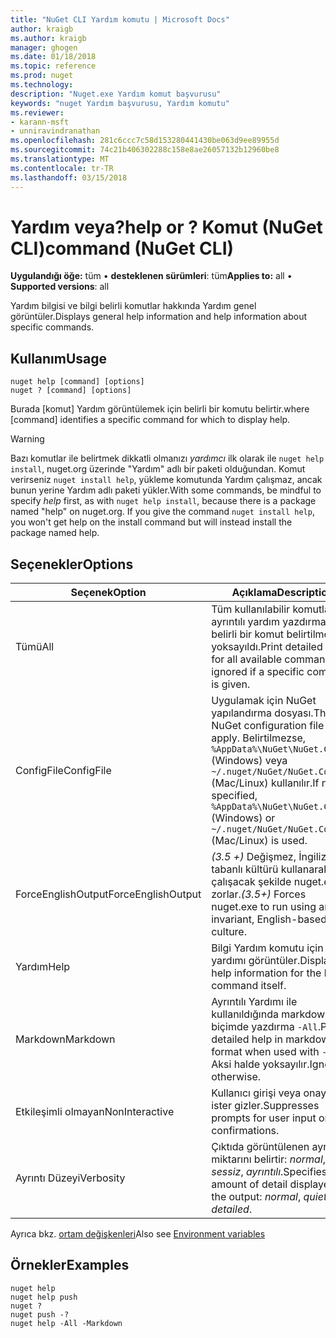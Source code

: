 ```yaml
---
title: "NuGet CLI Yardım komutu | Microsoft Docs"
author: kraigb
ms.author: kraigb
manager: ghogen
ms.date: 01/18/2018
ms.topic: reference
ms.prod: nuget
ms.technology: 
description: "Nuget.exe Yardım komut başvurusu"
keywords: "nuget Yardım başvurusu, Yardım komutu"
ms.reviewer:
- karann-msft
- unniravindranathan
ms.openlocfilehash: 281c6ccc7c58d153280441430be063d9ee89955d
ms.sourcegitcommit: 74c21b406302288c158e8ae26057132b12960be8
ms.translationtype: MT
ms.contentlocale: tr-TR
ms.lasthandoff: 03/15/2018
---
```

# <a name="help-or--command-nuget-cli"></a><span data-ttu-id="2c2af-104">Yardım veya?</span><span class="sxs-lookup"><span data-stu-id="2c2af-104">help or ?</span></span> <span data-ttu-id="2c2af-105">Komut (NuGet CLI)</span><span class="sxs-lookup"><span data-stu-id="2c2af-105">command (NuGet CLI)</span></span>

<span data-ttu-id="2c2af-106">**Uygulandığı öğe:** tüm &bullet; **desteklenen sürümleri**: tüm</span><span class="sxs-lookup"><span data-stu-id="2c2af-106">**Applies to:** all &bullet; **Supported versions**: all</span></span>

<span data-ttu-id="2c2af-107">Yardım bilgisi ve bilgi belirli komutlar hakkında Yardım genel görüntüler.</span><span class="sxs-lookup"><span data-stu-id="2c2af-107">Displays general help information and help information about specific commands.</span></span>

## <a name="usage"></a><span data-ttu-id="2c2af-108">Kullanım</span><span class="sxs-lookup"><span data-stu-id="2c2af-108">Usage</span></span>

```cli
nuget help [command] [options]
nuget ? [command] [options]
```

<span data-ttu-id="2c2af-109">Burada [komut] Yardım görüntülemek için belirli bir komutu belirtir.</span><span class="sxs-lookup"><span data-stu-id="2c2af-109">where [command] identifies a specific command for which to display help.</span></span>

> [!Warning]
> <span data-ttu-id="2c2af-110">Bazı komutlar ile belirtmek dikkatli olmanızı *yardımcı* ilk olarak ile `nuget help install`, nuget.org üzerinde "Yardım" adlı bir paketi olduğundan. Komut verirseniz `nuget install help`, yükleme komutunda Yardım çalışmaz, ancak bunun yerine Yardım adlı paketi yükler.</span><span class="sxs-lookup"><span data-stu-id="2c2af-110">With some commands, be mindful to specify *help* first, as with `nuget help install`, because there is a package named "help" on nuget.org. If you give the command `nuget install help`, you won't get help on the install command but will instead install the package named help.</span></span>

## <a name="options"></a><span data-ttu-id="2c2af-111">Seçenekler</span><span class="sxs-lookup"><span data-stu-id="2c2af-111">Options</span></span>

| <span data-ttu-id="2c2af-112">Seçenek</span><span class="sxs-lookup"><span data-stu-id="2c2af-112">Option</span></span> | <span data-ttu-id="2c2af-113">Açıklama</span><span class="sxs-lookup"><span data-stu-id="2c2af-113">Description</span></span> |
| --- | --- |
| <span data-ttu-id="2c2af-114">Tümü</span><span class="sxs-lookup"><span data-stu-id="2c2af-114">All</span></span> | <span data-ttu-id="2c2af-115">Tüm kullanılabilir komutlar için ayrıntılı yardım yazdırma; belirli bir komut belirtilmezse yoksayıldı.</span><span class="sxs-lookup"><span data-stu-id="2c2af-115">Print detailed help for all available commands; ignored if a specific command is given.</span></span> |
| <span data-ttu-id="2c2af-116">ConfigFile</span><span class="sxs-lookup"><span data-stu-id="2c2af-116">ConfigFile</span></span> | <span data-ttu-id="2c2af-117">Uygulamak için NuGet yapılandırma dosyası.</span><span class="sxs-lookup"><span data-stu-id="2c2af-117">The NuGet configuration file to apply.</span></span> <span data-ttu-id="2c2af-118">Belirtilmezse, `%AppData%\NuGet\NuGet.Config` (Windows) veya `~/.nuget/NuGet/NuGet.Config` (Mac/Linux) kullanılır.</span><span class="sxs-lookup"><span data-stu-id="2c2af-118">If not specified, `%AppData%\NuGet\NuGet.Config` (Windows) or `~/.nuget/NuGet/NuGet.Config` (Mac/Linux) is used.</span></span>|
| <span data-ttu-id="2c2af-119">ForceEnglishOutput</span><span class="sxs-lookup"><span data-stu-id="2c2af-119">ForceEnglishOutput</span></span> | <span data-ttu-id="2c2af-120">*(3.5 +)*  Değişmez, İngilizce tabanlı kültürü kullanarak çalışacak şekilde nuget.exe zorlar.</span><span class="sxs-lookup"><span data-stu-id="2c2af-120">*(3.5+)* Forces nuget.exe to run using an invariant, English-based culture.</span></span> |
| <span data-ttu-id="2c2af-121">Yardım</span><span class="sxs-lookup"><span data-stu-id="2c2af-121">Help</span></span> | <span data-ttu-id="2c2af-122">Bilgi Yardım komutu için yardımı görüntüler.</span><span class="sxs-lookup"><span data-stu-id="2c2af-122">Displays help information for the help command itself.</span></span> |
| <span data-ttu-id="2c2af-123">Markdown</span><span class="sxs-lookup"><span data-stu-id="2c2af-123">Markdown</span></span> | <span data-ttu-id="2c2af-124">Ayrıntılı Yardımı ile kullanıldığında markdown biçimde yazdırma `-All`.</span><span class="sxs-lookup"><span data-stu-id="2c2af-124">Print detailed help in markdown format when used with `-All`.</span></span> <span data-ttu-id="2c2af-125">Aksi halde yoksayılır.</span><span class="sxs-lookup"><span data-stu-id="2c2af-125">Ignored otherwise.</span></span> |
| <span data-ttu-id="2c2af-126">Etkileşimli olmayan</span><span class="sxs-lookup"><span data-stu-id="2c2af-126">NonInteractive</span></span> | <span data-ttu-id="2c2af-127">Kullanıcı girişi veya onayı için ister gizler.</span><span class="sxs-lookup"><span data-stu-id="2c2af-127">Suppresses prompts for user input or confirmations.</span></span> |
| <span data-ttu-id="2c2af-128">Ayrıntı Düzeyi</span><span class="sxs-lookup"><span data-stu-id="2c2af-128">Verbosity</span></span> | <span data-ttu-id="2c2af-129">Çıktıda görüntülenen ayrıntı miktarını belirtir: *normal*, *sessiz*, *ayrıntılı*.</span><span class="sxs-lookup"><span data-stu-id="2c2af-129">Specifies the amount of detail displayed in the output: *normal*, *quiet*, *detailed*.</span></span> |

<span data-ttu-id="2c2af-130">Ayrıca bkz. [ortam değişkenleri](cli-ref-environment-variables.md)</span><span class="sxs-lookup"><span data-stu-id="2c2af-130">Also see [Environment variables](cli-ref-environment-variables.md)</span></span>

## <a name="examples"></a><span data-ttu-id="2c2af-131">Örnekler</span><span class="sxs-lookup"><span data-stu-id="2c2af-131">Examples</span></span>

```cli
nuget help
nuget help push
nuget ?
nuget push -?
nuget help -All -Markdown
```
